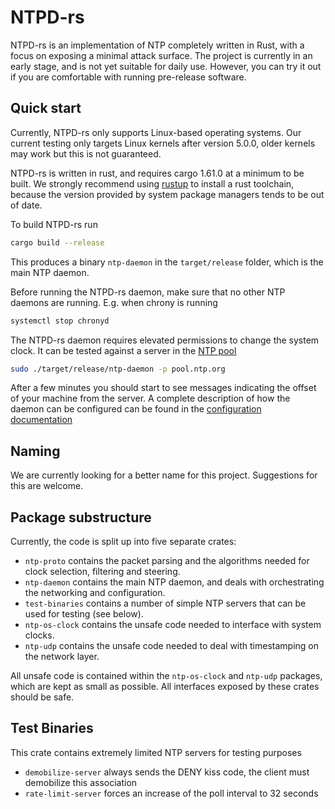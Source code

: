 # NTPD-rs

NTPD-rs is an implementation of NTP completely written in Rust, with a focus on exposing a minimal attack surface. The project is currently in an early stage, and is not yet suitable for daily use. However, you can try it out if you are comfortable with running pre-release software.

## Quick start

Currently, NTPD-rs only supports Linux-based operating systems. Our current testing only targets Linux kernels after version 5.0.0, older kernels may work but this is not guaranteed.

NTPD-rs is written in rust, and requires cargo 1.61.0 at a minimum to be built. We strongly recommend using [rustup](https://rustup.rs) to install a rust toolchain, because the version provided by system package managers tends to be out of date.

To build NTPD-rs run
```sh
cargo build --release
```
This produces a binary `ntp-daemon` in the `target/release` folder, which is the main NTP daemon.

Before running the NTPD-rs daemon, make sure that no other NTP daemons are running. E.g. when chrony is running
```sh
systemctl stop chronyd
```

The NTPD-rs daemon requires elevated permissions to change the system clock. It can be tested against a server in the [NTP pool](https://ntppool.org)
```sh
sudo ./target/release/ntp-daemon -p pool.ntp.org
```
After a few minutes you should start to see messages indicating the offset of your machine from the server. A complete description of how the daemon can be configured can be found in the [configuration documentation](CONFIGURATION.md)

## Naming

We are currently looking for a better name for this project. Suggestions for this are welcome.

## Package substructure

Currently, the code is split up into five separate crates:
 - `ntp-proto` contains the packet parsing and the algorithms needed for clock selection, filtering and steering.
 - `ntp-daemon` contains the main NTP daemon, and deals with orchestrating the networking and configuration.
 - `test-binaries` contains a number of simple NTP servers that can be used for testing (see below).
 - `ntp-os-clock` contains the unsafe code needed to interface with system clocks.
 - `ntp-udp` contains the unsafe code needed to deal with timestamping on the network layer.

All unsafe code is contained within the `ntp-os-clock` and `ntp-udp` packages, which are kept as small as possible. All interfaces exposed by these crates should be safe.

## Test Binaries

This crate contains extremely limited NTP servers for testing purposes

* `demobilize-server` always sends the DENY kiss code, the client must demobilize this association
* `rate-limit-server` forces an increase of the poll interval to 32 seconds
